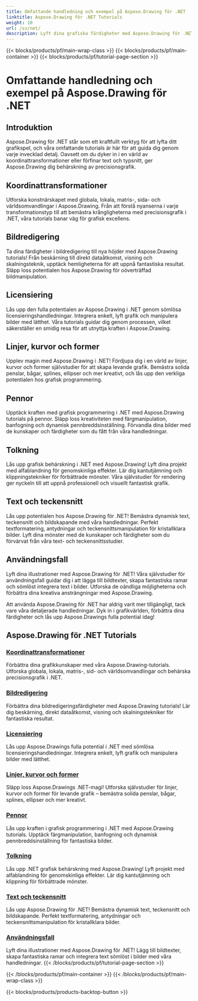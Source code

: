 ```yaml
---
title: Omfattande handledning och exempel på Aspose.Drawing för .NET
linktitle: Aspose.Drawing för .NET Tutorials
weight: 10
url: /sv/net/
description: Lyft dina grafiska färdigheter med Aspose.Drawing för .NET! Från exakta koordinattransformationer till dynamisk text och typsnitt, våra tutorials frigör grafikens fulla potential.
---
```


{{< blocks/products/pf/main-wrap-class >}}
{{< blocks/products/pf/main-container >}}
{{< blocks/products/pf/tutorial-page-section >}}

# Omfattande handledning och exempel på Aspose.Drawing för .NET


## Introduktion

Aspose.Drawing för .NET står som ett kraftfullt verktyg för att lyfta ditt grafikspel, och våra omfattande tutorials är här för att guida dig genom varje invecklad detalj. Oavsett om du dyker in i en värld av koordinattransformationer eller förfinar text och typsnitt, ger Aspose.Drawing dig behärskning av precisionsgrafik.

## Koordinattransformationer
Utforska konstnärskapet med globala, lokala, matris-, sida- och världsomvandlingar i Aspose.Drawing. Från att förstå nyanserna i varje transformationstyp till att bemästra krångligheterna med precisionsgrafik i .NET, våra tutorials banar väg för grafisk excellens.

## Bildredigering
Ta dina färdigheter i bildredigering till nya höjder med Aspose.Drawing tutorials! Från beskärning till direkt dataåtkomst, visning och skalningsteknik, upptäck hemligheterna för att uppnå fantastiska resultat. Släpp loss potentialen hos Aspose.Drawing för oöverträffad bildmanipulation.

## Licensiering
Lås upp den fulla potentialen av Aspose.Drawing i .NET genom sömlösa licensieringshandledningar. Integrera enkelt, lyft grafik och manipulera bilder med lätthet. Våra tutorials guidar dig genom processen, vilket säkerställer en smidig resa för att utnyttja kraften i Aspose.Drawing.

## Linjer, kurvor och former
Upplev magin med Aspose.Drawing i .NET! Fördjupa dig i en värld av linjer, kurvor och former självstudier för att skapa levande grafik. Bemästra solida penslar, bågar, splines, ellipser och mer kreativt, och lås upp den verkliga potentialen hos grafisk programmering.

## Pennor
Upptäck kraften med grafisk programmering i .NET med Aspose.Drawing tutorials på pennor. Släpp loss kreativiteten med färgmanipulation, banfogning och dynamisk pennbreddsinställning. Förvandla dina bilder med de kunskaper och färdigheter som du fått från våra handledningar.

## Tolkning
Lås upp grafisk behärskning i .NET med Aspose.Drawing! Lyft dina projekt med alfablandning för genomskinliga effekter. Lär dig kantutjämning och klippningstekniker för förbättrade mönster. Våra självstudier för rendering ger nyckeln till att uppnå professionell och visuellt fantastisk grafik.

## Text och teckensnitt
Lås upp potentialen hos Aspose.Drawing för .NET! Bemästra dynamisk text, teckensnitt och bildskapande med våra handledningar. Perfekt textformatering, antydningar och teckensnittsmanipulation för kristallklara bilder. Lyft dina mönster med de kunskaper och färdigheter som du förvärvat från våra text- och teckensnittsstudier.

## Användningsfall
Lyft dina illustrationer med Aspose.Drawing för .NET! Våra självstudier för användningsfall guidar dig i att lägga till bildtexter, skapa fantastiska ramar och sömlöst integrera text i bilder. Utforska de oändliga möjligheterna och förbättra dina kreativa ansträngningar med Aspose.Drawing.

Att använda Aspose.Drawing för .NET har aldrig varit mer tillgängligt, tack vare våra detaljerade handledningar. Dyk in i grafikvärlden, förbättra dina färdigheter och lås upp Aspose.Drawings fulla potential idag!

## Aspose.Drawing för .NET Tutorials
### [Koordinattransformationer](./coordinate-transformations/)
Förbättra dina grafikkunskaper med våra Aspose.Drawing-tutorials. Utforska globala, lokala, matris-, sid- och världsomvandlingar och behärska precisionsgrafik i .NET.
### [Bildredigering](./image-editing/)
Förbättra dina bildredigeringsfärdigheter med Aspose.Drawing tutorials! Lär dig beskärning, direkt dataåtkomst, visning och skalningstekniker för fantastiska resultat.
### [Licensiering](./licensing/)
Lås upp Aspose.Drawings fulla potential i .NET med sömlösa licensieringshandledningar. Integrera enkelt, lyft grafik och manipulera bilder med lätthet.
### [Linjer, kurvor och former](./lines-curves-and-shapes/)
Släpp loss Aspose.Drawings .NET-magi! Utforska självstudier för linjer, kurvor och former för levande grafik – bemästra solida penslar, bågar, splines, ellipser och mer kreativt.
### [Pennor](./pens/)
Lås upp kraften i grafisk programmering i .NET med Aspose.Drawing tutorials. Upptäck färgmanipulation, banfogning och dynamisk pennbreddsinställning för fantastiska bilder.
### [Tolkning](./rendering/)
Lås upp .NET grafisk behärskning med Aspose.Drawing! Lyft projekt med alfablandning för genomskinliga effekter. Lär dig kantutjämning och klippning för förbättrade mönster.
### [Text och teckensnitt](./text-and-fonts/)
Lås upp Aspose.Drawing för .NET! Bemästra dynamisk text, teckensnitt och bildskapande. Perfekt textformatering, antydningar och teckensnittsmanipulation för kristallklara bilder.
### [Användningsfall](./use-cases/)
Lyft dina illustrationer med Aspose.Drawing för .NET! Lägg till bildtexter, skapa fantastiska ramar och integrera text sömlöst i bilder med våra handledningar.
{{< /blocks/products/pf/tutorial-page-section >}}

{{< /blocks/products/pf/main-container >}}
{{< /blocks/products/pf/main-wrap-class >}}

{{< blocks/products/products-backtop-button >}}
